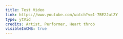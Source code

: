 ```yaml
---
title: Test Video
link: https://www.youtube.com/watch?v=1-7BE2JutZY
type: ytVid
credits: Artist, Performer, Heart throb
visibleInCMS: true
---
```

